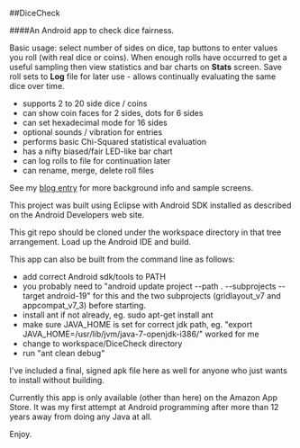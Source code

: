 ##DiceCheck

####An Android app to check dice fairness.

Basic usage: select number of sides on dice, tap buttons to enter values you roll (with real dice or coins). When enough rolls have occurred to get a useful sampling then view statistics and bar charts on **Stats** screen. Save roll sets to **Log** file for later use - allows continually evaluating the same dice over time.

- supports 2 to 20 side dice / coins
- can show coin faces for 2 sides, dots for 6 sides
- can set hexadecimal mode for 16 sides
- optional sounds / vibration for entries
- performs basic Chi-Squared statistical evaluation
- has a nifty biased/fair LED-like bar chart
- can log rolls to file for continuation later
- can rename, merge, delete roll files

See my [blog entry](http://www.neocogent.com) for more background info and sample screens.

This project was built using Eclipse with Android SDK installed as described on the Android Developers web site. 

This git repo should be cloned under the workspace directory in that tree arrangement. Load up the Android IDE and build. 

This app can also be built from the command line as follows:

- add correct Android sdk/tools to PATH 
- you probably need to "android update project --path . --subprojects --target android-19" for this and the two subprojects (gridlayout_v7 and appcompat_v7_3) before starting. 
- install ant if not already, eg. sudo apt-get install ant
- make sure JAVA_HOME is set for correct jdk path, eg. "export JAVA_HOME=/usr/lib/jvm/java-7-openjdk-i386/" worked for me
- change to workspace/DiceCheck directory
- run "ant clean debug"


I've included a final, signed apk file here as well for anyone who just wants to install without building.

Currently this app is only available (other than here) on the Amazon App Store. It was my first attempt at Android programming after more than 12 years away from doing any Java at all.

Enjoy.


